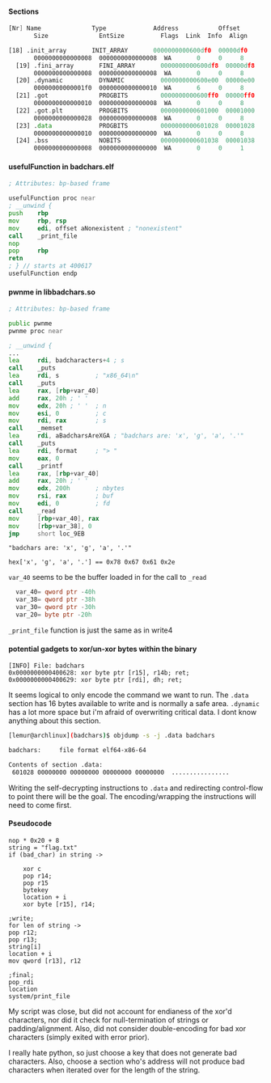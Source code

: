 #### Sections
```asm
[Nr] Name              Type             Address           Offset
       Size              EntSize          Flags  Link  Info  Align

[18] .init_array       INIT_ARRAY       0000000000600df0  00000df0
       0000000000000008  0000000000000008  WA       0     0     8
  [19] .fini_array       FINI_ARRAY       0000000000600df8  00000df8
       0000000000000008  0000000000000008  WA       0     0     8
  [20] .dynamic          DYNAMIC          0000000000600e00  00000e00
       00000000000001f0  0000000000000010  WA       6     0     8
  [21] .got              PROGBITS         0000000000600ff0  00000ff0
       0000000000000010  0000000000000008  WA       0     0     8
  [22] .got.plt          PROGBITS         0000000000601000  00001000
       0000000000000028  0000000000000008  WA       0     0     8
  [23] .data             PROGBITS         0000000000601028  00001028
       0000000000000010  0000000000000000  WA       0     0     8
  [24] .bss              NOBITS           0000000000601038  00001038
       0000000000000008  0000000000000000  WA       0     0     1
```

#### usefulFunction in badchars.elf
```asm
; Attributes: bp-based frame

usefulFunction proc near
; __unwind {
push    rbp
mov     rbp, rsp
mov     edi, offset aNonexistent ; "nonexistent"
call    _print_file
nop
pop     rbp
retn
; } // starts at 400617
usefulFunction endp
```

#### pwnme in libbadchars.so
```asm
; Attributes: bp-based frame

public pwnme
pwnme proc near

; __unwind {
...
lea     rdi, badcharacters+4 ; s
call    _puts
lea     rdi, s          ; "x86_64\n"
call    _puts
lea     rax, [rbp+var_40]
add     rax, 20h ; ' '
mov     edx, 20h ; ' '  ; n
mov     esi, 0          ; c
mov     rdi, rax        ; s
call    _memset
lea     rdi, aBadcharsAreXGA ; "badchars are: 'x', 'g', 'a', '.'"
call    _puts
lea     rdi, format     ; "> "
mov     eax, 0
call    _printf
lea     rax, [rbp+var_40]
add     rax, 20h ; ' '
mov     edx, 200h       ; nbytes
mov     rsi, rax        ; buf
mov     edi, 0          ; fd
call    _read
mov     [rbp+var_40], rax
mov     [rbp+var_38], 0
jmp     short loc_9EB
```
```
"badchars are: 'x', 'g', 'a', '.'"

hex['x', 'g', 'a', '.'] == 0x78 0x67 0x61 0x2e
```
`var_40` seems to be the buffer loaded in for the call to `_read`

```asm
  var_40= qword ptr -40h
  var_38= qword ptr -38h
  var_30= qword ptr -30h
  var_20= byte ptr -20h
```
`_print_file` function is just the same as in write4


#### potential gadgets to xor/un-xor bytes within the binary
```
[INFO] File: badchars
0x0000000000400628: xor byte ptr [r15], r14b; ret;
0x0000000000400629: xor byte ptr [rdi], dh; ret;
```

It seems logical to only encode the command we want to run. 
The `.data` section has 16 bytes available to write and is normally a safe area.
`.dynamic` has a lot more space but i'm afraid of overwriting critical data. I dont know anything about this section.

```sh
[lemur@archlinux](badchars)$ objdump -s -j .data badchars

badchars:     file format elf64-x86-64

Contents of section .data:
 601028 00000000 00000000 00000000 00000000  ................

```

Writing the self-decrypting instructions to `.data` and redirecting control-flow to point there will be the goal.
The encoding/wrapping the instructions will need to come first.

#### Pseudocode
```
nop * 0x20 + 8
string = "flag.txt" 
if (bad_char) in string ->

	xor c
	pop r14;
	pop r15
	bytekey
	location + i
	xor byte [r15], r14;

;write;
for len of string ->
pop r12;
pop r13;
string[i]
location + i
mov qword [r13], r12

;final;
pop_rdi
location
system/print_file
```

My script was close, but did not account for endianess of the xor'd characters, nor did it check for null-termination of strings or padding/alignment. 
Also, did not consider double-encoding for bad xor characters (simply exited with error prior).

I really hate python, so just choose a key that does not generate bad characters.
Also, choose a section who's address will not produce bad characters when iterated over for the length of the string.



